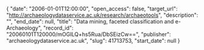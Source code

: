 {
  "date": "2006-01-01T12:00:00", 
  "open_access": false, 
  "target_url": "http://archaeologydataservice.ac.uk/research/archaeotools", 
  "description": "", 
  "end_date": null, 
  "title": "Data mining, faceted classification and e-Archaeology", 
  "record_id": "20060101T120000/mOGILQ+hs5Rua/DbSEizCw==", 
  "publisher": "archaeologydataservice.ac.uk", 
  "slug": 41713753, 
  "start_date": null
}

